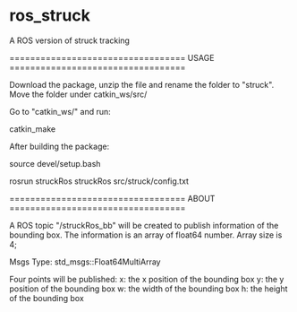 # ros_struck
A ROS version of struck tracking



==================================   USAGE  ==================================

Download the package, unzip the file and rename the folder to "struck". Move the folder under catkin_ws/src/

Go to "catkin_ws/" and run:

catkin_make


After building the package:

source devel/setup.bash

rosrun struckRos struckRos src/struck/config.txt



==================================   ABOUT  ==================================

A ROS topic "/struckRos_bb" will be created to publish information of the bounding box. The information is an array of float64 number. Array size is 4;

Msgs Type: std_msgs::Float64MultiArray

Four points will be published:
x: the x position of the bounding box
y: the y position of the bounding box
w: the width of the bounding box
h: the height of the bounding box



